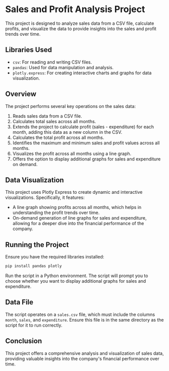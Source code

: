 # Sales and Profit Analysis Project

This project is designed to analyze sales data from a CSV file, calculate profits, and visualize the data to provide insights into the sales and profit trends over time.

## Libraries Used

- `csv`: For reading and writing CSV files.
- `pandas`: Used for data manipulation and analysis.
- `plotly.express`: For creating interactive charts and graphs for data visualization.

## Overview

The project performs several key operations on the sales data:

1. Reads sales data from a CSV file.
2. Calculates total sales across all months.
3. Extends the project to calculate profit (sales - expenditure) for each month, adding this data as a new column in the CSV.
4. Calculates the total profit across all months.
5. Identifies the maximum and minimum sales and profit values across all months.
6. Visualizes the profit across all months using a line graph.
7. Offers the option to display additional graphs for sales and expenditure on demand.

## Data Visualization

This project uses Plotly Express to create dynamic and interactive visualizations. Specifically, it features:

- A line graph showing profits across all months, which helps in understanding the profit trends over time.
- On-demand generation of line graphs for sales and expenditure, allowing for a deeper dive into the financial performance of the company.

## Running the Project

Ensure you have the required libraries installed:

```bash
pip install pandas plotly
```

Run the script in a Python environment. The script will prompt you to choose whether you want to display additional graphs for sales and expenditure.

## Data File

The script operates on a `sales.csv` file, which must include the columns `month`, `sales`, and `expenditure`. Ensure this file is in the same directory as the script for it to run correctly.

## Conclusion

This project offers a comprehensive analysis and visualization of sales data, providing valuable insights into the company's financial performance over time.
